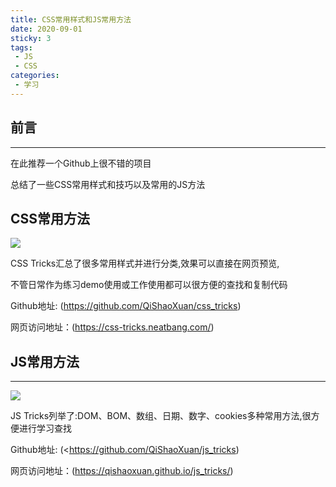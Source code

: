 ```yaml
---
title: CSS常用样式和JS常用方法
date: 2020-09-01
sticky: 3
tags:
 - JS
 - CSS
categories: 
 - 学习
---
```


## 前言

---

在此推荐一个Github上很不错的项目

总结了一些CSS常用样式和技巧以及常用的JS方法

## CSS常用方法

![](/img/learn/2020/0901/p1.png)

CSS Tricks汇总了很多常用样式并进行分类,效果可以直接在网页预览,

不管日常作为练习demo使用或工作使用都可以很方便的查找和复制代码

Github地址: (<https://github.com/QiShaoXuan/css_tricks>)

网页访问地址：(<https://css-tricks.neatbang.com/>)

## JS常用方法

---

![](/img/learn/2020/0901/p2.png)

JS Tricks列举了:DOM、BOM、数组、日期、数字、cookies多种常用方法,很方便进行学习查找

Github地址: (<<https://github.com/QiShaoXuan/js_tricks>)

网页访问地址：(<https://qishaoxuan.github.io/js_tricks/>)
